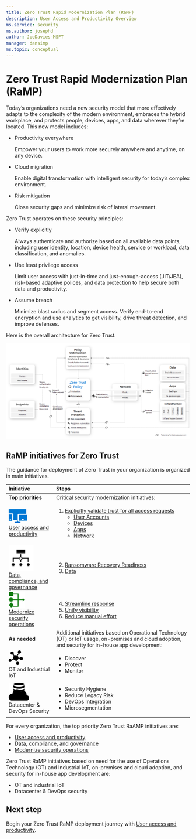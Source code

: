 ```yaml
---
title: Zero Trust Rapid Modernization Plan (RaMP)
description: User Access and Productivity Overview 
ms.service: security
ms.author: josephd
author: JoeDavies-MSFT
manager: dansimp
ms.topic: conceptual
---
```


# Zero Trust Rapid Modernization Plan (RaMP)

Today’s organizations need a new security model that more effectively adapts to the complexity of the modern environment, embraces the hybrid workplace, and protects people, devices, apps, and data wherever they’re located. This new model includes:

- Productivity everywhere

  Empower your users to work more securely anywhere and anytime, on any device.

- Cloud migration

  Enable digital transformation with intelligent security for today’s complex environment.

- Risk mitigation

  Close security gaps and minimize risk of lateral movement.

Zero Trust operates on these security principles:

- Verify explicitly

  Always authenticate and authorize based on all available data points, including user identity, location, device health, service or workload, data classification, and anomalies.

- Use least privilege access

  Limit user access with just-in-time and just-enough-access (JIT/JEA), risk-based adaptive polices, and data protection to help secure both data and productivity.

- Assume breach

  Minimize blast radius and segment access. Verify end-to-end encryption and use analytics to get visibility, drive threat detection, and improve defenses.

Here is the overall architecture for Zero Trust.

![The overall architecture for Zero Trust](./media/zero-trust-ramp-overview/zero-trust-architecture.png)

## RaMP initiatives for Zero Trust

The guidance for deployment of Zero Trust in your organization is organized in main initiatives.

| Initiative | Steps |
|:-------|:-----|
| **Top priorities** | Critical security modernization initiatives: |
| ![User Access and Productivity](./media/zero-trust-ramp-overview/user-access-icon.png) <br> [User access and productivity](user-access-productivity-overview.md) | <ol><li>[Explicitly validate trust for all access requests](user-access-productivity-validate-trust.md)<br><ul><li>[User Accounts](user-access-productivity-validate-trust.md#user-accounts)</li><li>[Devices](user-access-productivity-validate-trust.md#devices)</li><li>[Apps](user-access-productivity-increase-security-access.md#apps)</li><li>[Network](user-access-productivity-increase-security-access.md#network)</li></ul></li> |
| ![Data, compliance, and governance](./media/zero-trust-ramp-overview/data-compliance-governance-icon.png) <br> [Data, compliance, and governance](data-compliance-governance-overview.md) | <ol start="2"><li>[Ransomware Recovery Readiness](data-compliance-gov-ransomware-recovery-readiness.md)<br></li><li>[Data](data-compliance-gov-data.md)<br></ol> |
| ![Modernize Security Operations](./media/zero-trust-ramp-overview/modernize-security-icon.png) <br> [Modernize security operations](modernize-security-operations-overview.md)  | <ol start="4"><li>[Streamline response](modernize-security-operations-streamline-response.md)</li><li>[Unify visibility](modernize-security-operations-unify-visibility.md)</li><li>[Reduce manual effort](modernize-security-operations-reduce-manual-effort.md)</li></li></ol>|
| **As needed** | Additional initiatives based on Operational Technology (OT) or IoT usage, on-premises and cloud adoption, and security for in-house app development: |
| ![OT and Industrial IoT](./media/zero-trust-ramp-overview/ot-iot-icon.png) <br> OT and Industrial IoT | <ul><li>Discover</li><li>Protect</li><li>Monitor</li></ul> |
| ![Datacenter & DevOps Security](./media/zero-trust-ramp-overview/dc-devops-icon.png) <br> Datacenter & DevOps Security | <ul><li>Security Hygiene</li><li>Reduce Legacy Risk</li><li>DevOps Integration</li><li>Microsegmentation</li></ul> |

<!--

User Access and Productivity

<ol><li>Explicitly validate trust for all access requests<br><ul><li>User Accounts</li><li>Devices</li></ul></li><li>Increase security for accessing key resources<br><ul><li>Apps</li><li>Data</li></ul><li>Governance</li></ol>

Modernize Security Operations


<ol start="4"><li>Streamine response</li><li>Unify visibility</li><li>Reduce manual effort</li></li></ol>



Operational Technology (OT) and Industrial IoT

<ul><li>Discover</li><li>Protect</li><li>Monitor</li></ul>


SLIDE GRAPHIC=========================================================

The guidance for deployment of Zero Trust in your organization is organized in main areas.

![RaMP areas for Zero Trust](./media/zero-trust-ramp-overview/zero-trust-ramp-pillars.png)

--> 

For every organization, the top priority Zero Trust RaAMP initiatives are:

- [User access and productivity](user-access-productivity-overview.md)
- [Data, compliance, and governance](data-compliance-governance-overview.md)
- [Modernize security operations](modernize-security-operations-overview.md)

Zero Trust RaMP initiatives based on need for the use of Operations Technology (OT) and Industrial IoT, on-premises and cloud adoption, and security for in-house app development are:

- OT and industrial IoT
- Datacenter & DevOps security

## Next step

Begin your Zero Trust RaMP deployment journey with [User access and productivity](user-access-productivity-overview.md).
